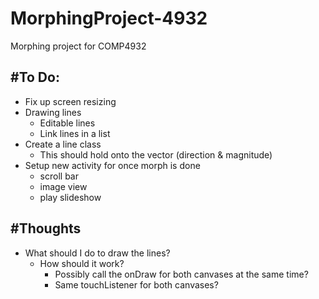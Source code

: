 # MorphingProject-4932
Morphing project for COMP4932

#To Do:
-------
- Fix up screen resizing
- Drawing lines
    - Editable lines
    - Link lines in a list
- Create a line class
    - This should hold onto the vector (direction & magnitude)
- Setup new activity for once morph is done
    - scroll bar
    - image view
    - play slideshow
    
#Thoughts
---------
- What should I do to draw the lines?
    - How should it work?
        - Possibly call the onDraw for both canvases at the same time?
        - Same touchListener for both canvases?
        